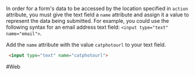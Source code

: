 In order for a form's data to be accessed by the location specified in `action` attribute, you must give the text field a `name` attribute and assign it a value to represent the data being submitted. For example, you could use the following syntax for an email address text field:
`<input type="text" name="email">`.

Add the `name` attribute with the value `catphotourl` to your text field.

```html
 <input type="text" name="catphotourl">
```


#Web
